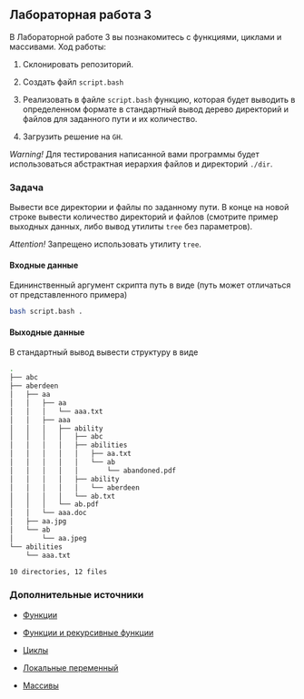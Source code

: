 ## Лабораторная работа 3

В Лабораторной работе 3 вы познакомитесь с функциями, циклами и массивами. Ход работы:

1. Склонировать репозиторий.

2. Создать файл `script.bash`

3. Реализовать в файле `script.bash` функцию, которая будет выводить в определенном формате в стандартный вывод дерево директорий и файлов для заданного пути и их количество.

4. Загрузить решение на `GH`.

*Warning!* Для тестирования написанной вами программы будет использоваться абстрактная иерархия файлов и директорий `./dir`.

### Задача

Вывести все директории и файлы по заданному пути. В конце на новой строке вывести количество директорий и файлов (смотрите пример выходных данных, либо вывод утилиты `tree` без параметров).

*Attention!* Запрещено использовать утилиту `tree`.

#### Входные данные

Едининственный аргумент скрипта путь в виде (путь может отличаться от представленного примера)

```bash
bash script.bash .
```

#### Выходные данные

В стандартный вывод вывести структуру в виде

```bash
.
├── abc
├── aberdeen
│   ├── aa
│   │   ├── aa
│   │   │   └── aaa.txt
│   │   ├── aaa
│   │   │   ├── ability
│   │   │   │   ├── abc
│   │   │   │   ├── abilities
│   │   │   │   │   ├── aa.txt
│   │   │   │   │   └── ab
│   │   │   │   │       └── abandoned.pdf
│   │   │   │   ├── ability
│   │   │   │   │   └── aberdeen
│   │   │   │   └── ab.txt
│   │   │   └── ab.pdf
│   │   └── aaa.doc
│   ├── aa.jpg
│   └── ab
│       └── aa.jpeg
└── abilities
    └── aaa.txt

10 directories, 12 files
```

### Дополнительные источники

* [Функции](https://se.ifmo.ru/~ad/Documentation/ABS_Guide_ru.html#FUNCTIONS)

* [Функции и рекурсивные функции](https://habr.com/ru/company/ruvds/blog/327248/)

* [Циклы](https://se.ifmo.ru/~ad/Documentation/ABS_Guide_ru.html#LOOPS)

* [Локальные переменный](https://se.ifmo.ru/~ad/Documentation/ABS_Guide_ru.html#LOCALVAR)

* [Массивы](https://se.ifmo.ru/~ad/Documentation/ABS_Guide_ru.html#ARRAYS)
